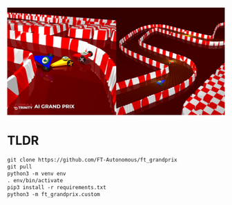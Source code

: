 ![an image of the simulator](images/ft_grandprix_volume_2.png)

# TLDR

```
git clone https://github.com/FT-Autonomous/ft_grandprix
git pull
python3 -m venv env
. env/bin/activate
pip3 install -r requirements.txt
python3 -m ft_grandprix.custom
```
